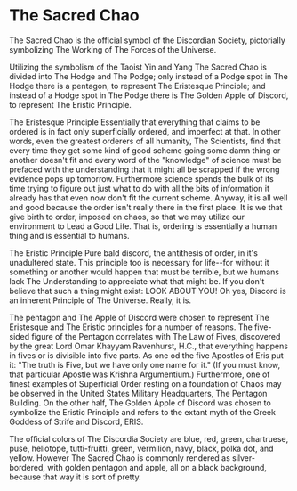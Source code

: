# The Sacred Chao

The Sacred Chao is the official symbol of the Discordian Society, pictorially symbolizing The Working of The Forces of the Universe.

Utilizing the symbolism of the Taoist Yin and Yang The Sacred Chao is divided into The Hodge and The Podge; only instead of a Podge spot in The Hodge there is a pentagon, to represent The Eristesque Principle; and instead of a Hodge spot in The Podge there is The Golden Apple of Discord, to represent The Eristic Principle.

The Eristesque Principle
Essentially that everything that claims to be ordered is in fact only superficially ordered, and imperfect at that. In other words, even the greatest orderers of all humanity, The Scientists, find that every time they get some kind of good scheme going some damn thing or another doesn't fit and every word of the "knowledge" of science must be prefaced with the understanding that it might all be scrapped if the wrong evidence pops up tomorrow. Furthermore science spends the bulk of its time trying to figure out just what to do with all the bits of information it already has that even now don't fit the current scheme. Anyway, it is all well and good because the order isn't really there in the first place. It is we that give birth to order, imposed on chaos, so that we may utilize our environment to Lead a Good Life. That is, ordering is essentially a human thing and is essential to humans.

The Eristic Principle
Pure bald discord, the antithesis of order, in it's unadultered state. This principle too is necessary for life--for without it something or another would happen that must be terrible, but we humans lack The Understanding to appreciate what that might be. If you don't believe that such a thing might exist: LOOK ABOUT YOU! Oh yes, Discord is an inherent Principle of The Universe. Really, it is.

The pentagon and The Apple of Discord were chosen to represent The Eristesque and The Eristic principles for a number of reasons. The five-sided figure of the Pentagon correlates with The Law of Fives, discovered by the great Lord Omar Khayyam Ravenhurst, H.C., that everything happens in fives or is divisible into five parts. As one od the five Apostles of Eris put it: "The truth is Five, but we have only one name for it." (If you must know, that particular Apostle was Krishna Argumentium.) Furthermore, one of finest examples of Superficial Order resting on a foundation of Chaos may be observed in the United States Military Headquarters, The Pentagon Building. On the other half, The Golden Apple of Discord was chosen to symbolize the Eristic Principle and refers to the extant myth of the Greek Goddess of Strife and Discord, ERIS.

The official colors of The Discordia Society are blue, red, green, chartruese, puse, heliotope, tutti-fruitti, green, vermilion, navy, black, polka dot, and yellow. However The Sacred Chao is commonly rendered as silver-bordered, with golden pentagon and apple, all on a black background, because that way it is sort of pretty.